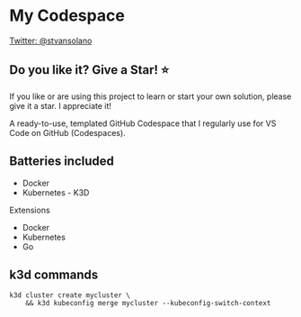 # My Codespace

[Twitter: @stvansolano](https://twitter.com/stvansolano)

## Do you like it? Give a Star! :star:

If you like or are using this project to learn or start your own solution, please give it a star. I appreciate it!

A ready-to-use, templated GitHub Codespace that I regularly use for VS Code on GitHub (Codespaces).

## Batteries included

- Docker
- Kubernetes - K3D

Extensions

- Docker
- Kubernetes
- Go

## k3d commands

```
k3d cluster create mycluster \
    && k3d kubeconfig merge mycluster --kubeconfig-switch-context
```